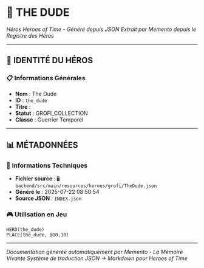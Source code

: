 # 🏹 **THE DUDE**


*Héros Heroes of Time - Généré depuis JSON*
*Extrait par Memento depuis le Registre des Héros*

---

## 🎯 **IDENTITÉ DU HÉROS**

### 📋 **Informations Générales**
- **Nom** : The Dude
- **ID** : `the_dude`
- **Titre** : 
- **Statut** : GROFI_COLLECTION
- **Classe** : Guerrier Temporel


---

## 📊 **MÉTADONNÉES**

### 🔧 **Informations Techniques**
- **Fichier source** : `🖥️ backend/src/main/resources/heroes/grofi/TheDude.json`
- **Généré le** : 2025-07-22 08:50:54
- **Source JSON** : `INDEX.json`

### 🎮 **Utilisation en Jeu**
```hots
HERO(the_dude)
PLACE(the_dude, @10,10)
```

---

*Documentation générée automatiquement par Memento - La Mémoire Vivante*
*Système de traduction JSON → Markdown pour Heroes of Time*
